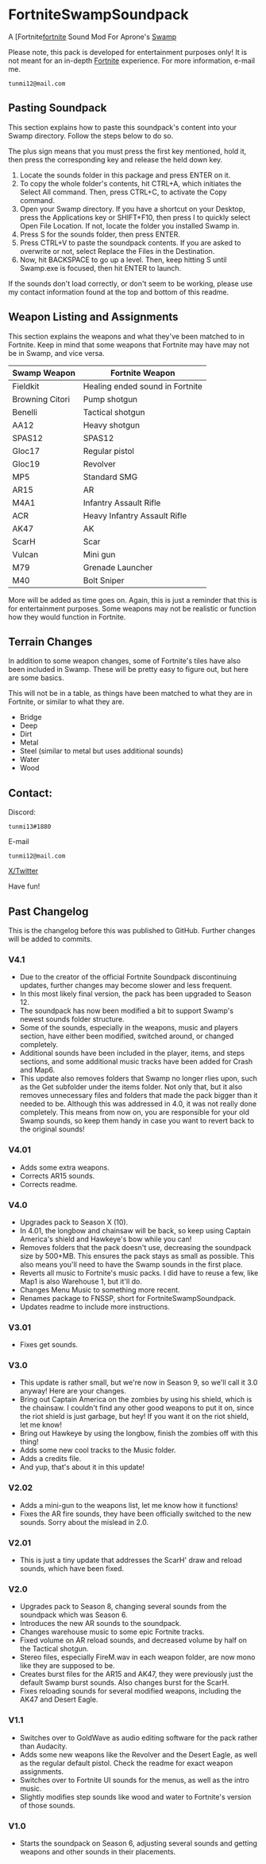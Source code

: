# FortniteSwampSoundpack
A [Fortnite[fortnite] Sound Mod For Aprone's [Swamp][swamp]

Please note, this pack is developed for entertainment purposes only! It is not meant for an in-depth [Fortnite][fortnite] experience. For more information, e-mail me.
```
tunmi12@mail.com
```

## Pasting Soundpack
This section explains how to paste this soundpack's content into your Swamp directory. Follow the steps below to do so.

The plus sign means that you must press the first key mentioned, hold it, then press the corresponding key and release the held down key.

1. Locate the sounds folder in this package and press ENTER on it.
2. To copy the whole folder's contents, hit CTRL+A, which initiates the Select All command. Then, press CTRL+C, to activate the Copy command.
3. Open your Swamp directory. If you have a shortcut on your Desktop, press the Applications key or SHIFT+F10, then press I to quickly select Open File Location. If not, locate the folder you installed Swamp in.
4. Press S for the sounds folder, then press ENTER.
5. Press CTRL+V to paste the soundpack contents. If you are asked to overwrite or not, select Replace the Files in the Destination.
6. Now, hit BACKSPACE to go up a level. Then, keep hitting S until Swamp.exe is focused, then hit ENTER to launch.

If the sounds don't load correctly, or don't seem to be working, please use my contact information found at the top and bottom of this readme.

## Weapon Listing and Assignments
This section explains the weapons and what they've been matched to in Fortnite. Keep in mind that some weapons that Fortnite may have may not be in Swamp, and vice versa.

| Swamp Weapon | Fortnite Weapon |
|--------------|---------------------------------|
| Fieldkit | Healing ended sound in Fortnite |
| Browning Citori | Pump shotgun |
| Benelli | Tactical shotgun |
| AA12 | Heavy shotgun |
| SPAS12 | SPAS12 |
| Gloc17 | Regular pistol |
| Gloc19 | Revolver |
| MP5 | Standard SMG |
| AR15 | AR |
| M4A1 | Infantry Assault Rifle |
| ACR | Heavy Infantry Assault Rifle |
| AK47 | AK |
| ScarH | Scar |
| Vulcan | Mini gun |
| M79 | Grenade Launcher |
| M40 | Bolt Sniper |

More will be added as time goes on. Again, this is just a reminder that this is for entertainment purposes. Some weapons may not be realistic or function how they would function in Fortnite.

## Terrain Changes
In addition to some weapon changes, some of Fortnite's tiles have also been included in Swamp. These will be pretty easy to figure out, but here are some basics.

This will not be in a table, as things have been matched to what they are in Fortnite, or similar to what they are.

- Bridge
- Deep
- Dirt
- Metal
- Steel (similar to metal but uses additional sounds)
- Water
- Wood

## Contact:
Discord:
```
tunmi13#1880
```

E-mail
```
tunmi12@mail.com
```

[X/Twitter][twitter]

Have fun!

## Past Changelog
This is the changelog before this was published to GitHub. Further changes will be added to commits.

### V4.1
- Due to the creator of the official Fortnite Soundpack discontinuing updates, further changes may become slower and less frequent.
- In this most likely final version, the pack has been upgraded to Season 12.
- The soundpack has now been modified a bit to support Swamp's newest sounds folder structure.
- Some of the sounds, especially in the weapons, music and players section, have either been modified, switched around, or changed completely.
- Additional sounds have been included in the player, items, and steps sections, and some additional music tracks have been added for Crash and Map6.
- This update also removes folders that Swamp no longer rlies upon, such as the Get subfolder under the items folder. Not only that, but it also removes unnecessary files and folders that made the pack bigger than it needed to be. Although this was addressed in 4.0, it was not really done completely. This means from now on, you are responsible for your old Swamp sounds, so keep them handy in case you want to revert back to the original sounds!

### V4.01
- Adds some extra weapons. 
- Corrects AR15 sounds.
- Corrects readme.

### V4.0
- Upgrades pack to Season X (10). 
- In 4.01, the longbow and chainsaw will be back, so keep using Captain America's shield and Hawkeye's bow while you can!
- Removes folders that the pack doesn't use, decreasing the soundpack size by 500+MB. This ensures the pack stays as small as possible. This also means you'll need to have the Swamp sounds in the first place.
- Reverts all music to Fortnite's music packs. I did have to reuse a few, like Map1 is also Warehouse 1, but it'll do.
- Changes Menu Music to something more recent.
- Renames package to FNSSP, short for FortniteSwampSoundpack.
- Updates readme to include more instructions.

### V3.01
- Fixes get sounds. 
### V3.0
- This update is rather small, but we're now in Season 9, so we'll call it 3.0 anyway! Here are your changes.
- Bring out Captain America on the zombies by using his shield, which is the chainsaw. I couldn't find any other good weapons to put it on, since the riot shield is just garbage, but hey! If you want it on the riot shield, let me know!
- Bring out Hawkeye by using the longbow, finish the zombies off with this thing!
- Adds some new cool tracks to the Music folder.
- Adds a credits file.
- And yup, that's about it in this update!

### V2.02
- Adds a mini-gun to the weapons list, let me know how it functions!
- Fixes the AR fire sounds, they have been officially switched to the new sounds. Sorry about the mislead in 2.0.
### V2.01
- This is just a tiny update that addresses the ScarH' draw and reload sounds, which have been fixed.
### V2.0
- Upgrades pack to Season 8, changing several sounds from the soundpack which was Season 6.
- Introduces the new AR sounds to the soundpack.
- Changes warehouse music to some epic Fortnite tracks.
- Fixed volume on AR reload sounds, and decreased volume by half on the Tactical shotgun.
- Stereo files, especially FireM.wav in each weapon folder, are now mono like they are supposed to be.
- Creates burst files for the AR15 and AK47, they were previously just the default Swamp burst sounds. Also changes burst for the ScarH.
- Fixes reloading sounds for several modified weapons, including the AK47 and Desert Eagle.
### V1.1
- Switches over to GoldWave as audio editing software for the pack rather than Audacity.
- Adds some new weapons like the Revolver and the Desert Eagle, as well as the regular default pistol. Check the readme for exact weapon assignments.
- Switches over to Fortnite UI sounds for the menus, as well as the intro music.
- Slightly modifies step sounds like wood and water to Fortnite's version of those sounds.
### V1.0
- Starts the soundpack on Season 6, adjusting several sounds and getting weapons and other sounds in their placements.

[swamp]: <https://www.kaldobsky.com/audiogames/Swamp.zip>
[fortnite]: <https://store.epicgames.com/en-US/p/fortnite>
[twitter]: <https://twitter.com/tunmi13prod>